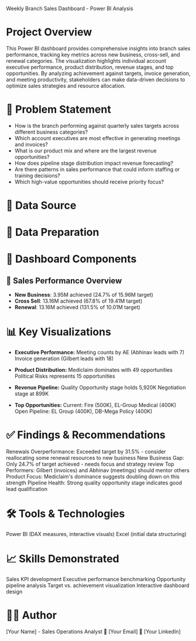 Weekly Branch Sales Dashboard - Power BI Analysis
# Project Overview
This Power BI dashboard provides comprehensive insights into branch sales performance, tracking key metrics across new business, cross-sell, and renewal categories. The visualization highlights individual account executive performance, product distribution, revenue stages, and top opportunities. By analyzing achievement against targets, invoice generation, and meeting productivity, stakeholders can make data-driven decisions to optimize sales strategies and resource allocation.



# 💠 Problem Statement
* How is the branch performing against quarterly sales targets across different business categories?
* Which account executives are most effective in generating meetings and invoices?
* What is our product mix and where are the largest revenue opportunities?
* How does pipeline stage distribution impact revenue forecasting?
* Are there patterns in sales performance that could inform staffing or training decisions?
* Which high-value opportunities should receive priority focus?

# 💠 Data Source


# 💠 Data Preparation


# 💠 Dashboard Components
## 🎯 Sales Performance Overview
* **New Business**: 3.95M achieved (24.7% of 15.96M target)
* **Cross Sell**: 13.16M achieved (67.8% of 19.41M target)
* **Renewal**: 13.16M achieved (131.5% of 10.01M target)

# 📊 Key Visualizations
* **Executive Performance:**
Meeting counts by AE (Abhinav leads with 7)
Invoice generation (Gilbert leads with 18)

* **Product Distribution:**
Mediclaim dominates with 49 opportunities
Political Risks represents 15 opportunities

* **Revenue Pipeline:**
Quality Opportunity stage holds 5,920K
Negotiation stage at 899K

* **Top Opportunities:**
Current: Fire (500K), EL-Group Medical (400K)
Open Pipeline: EL Group (400K), DB-Mega Policy (400K)

# ✅ Findings & Recommendations
Renewals Overperformance: Exceeded target by 31.5% - consider reallocating some renewal resources to new business
New Business Gap: Only 24.7% of target achieved - needs focus and strategy review
Top Performers: Gilbert (invoices) and Abhinav (meetings) should mentor others
Product Focus: Mediclaim's dominance suggests doubling down on this strength
Pipeline Health: Strong quality opportunity stage indicates good lead qualification

# 🛠 Tools & Technologies
Power BI (DAX measures, interactive visuals)
Excel (initial data structuring)


# 📈 Skills Demonstrated
Sales KPI development
Executive performance benchmarking
Opportunity pipeline analysis
Target vs. achievement visualization
Interactive dashboard design

# 👨‍💻 Author
[Your Name] - Sales Operations Analyst
📧 [Your Email]
🔗 [Your LinkedIn]
